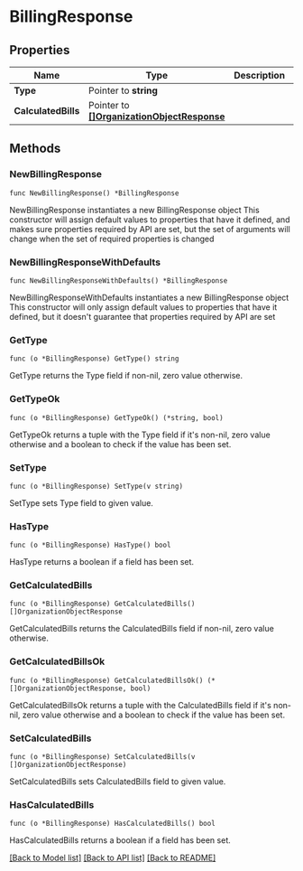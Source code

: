 # BillingResponse

## Properties

Name | Type | Description | Notes
------------ | ------------- | ------------- | -------------
**Type** | Pointer to **string** |  | [optional] 
**CalculatedBills** | Pointer to [**[]OrganizationObjectResponse**](OrganizationObjectResponse.md) |  | [optional] 

## Methods

### NewBillingResponse

`func NewBillingResponse() *BillingResponse`

NewBillingResponse instantiates a new BillingResponse object
This constructor will assign default values to properties that have it defined,
and makes sure properties required by API are set, but the set of arguments
will change when the set of required properties is changed

### NewBillingResponseWithDefaults

`func NewBillingResponseWithDefaults() *BillingResponse`

NewBillingResponseWithDefaults instantiates a new BillingResponse object
This constructor will only assign default values to properties that have it defined,
but it doesn't guarantee that properties required by API are set

### GetType

`func (o *BillingResponse) GetType() string`

GetType returns the Type field if non-nil, zero value otherwise.

### GetTypeOk

`func (o *BillingResponse) GetTypeOk() (*string, bool)`

GetTypeOk returns a tuple with the Type field if it's non-nil, zero value otherwise
and a boolean to check if the value has been set.

### SetType

`func (o *BillingResponse) SetType(v string)`

SetType sets Type field to given value.

### HasType

`func (o *BillingResponse) HasType() bool`

HasType returns a boolean if a field has been set.

### GetCalculatedBills

`func (o *BillingResponse) GetCalculatedBills() []OrganizationObjectResponse`

GetCalculatedBills returns the CalculatedBills field if non-nil, zero value otherwise.

### GetCalculatedBillsOk

`func (o *BillingResponse) GetCalculatedBillsOk() (*[]OrganizationObjectResponse, bool)`

GetCalculatedBillsOk returns a tuple with the CalculatedBills field if it's non-nil, zero value otherwise
and a boolean to check if the value has been set.

### SetCalculatedBills

`func (o *BillingResponse) SetCalculatedBills(v []OrganizationObjectResponse)`

SetCalculatedBills sets CalculatedBills field to given value.

### HasCalculatedBills

`func (o *BillingResponse) HasCalculatedBills() bool`

HasCalculatedBills returns a boolean if a field has been set.


[[Back to Model list]](../README.md#documentation-for-models) [[Back to API list]](../README.md#documentation-for-api-endpoints) [[Back to README]](../README.md)


